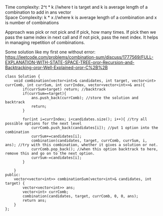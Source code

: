 
Time complexity: 2^t * k //where t is target and k is average length of a combination to add in ans vector \
Space Complexity: k * x //where k is average length of a combination and x is number of combinations


Approach was pick or not pick and if pick, how many times. If pick then we pass the same index in next call and if not pick, pass the next index. It helps in managing repetition of combinations.


Some solution like my first one without error: https://leetcode.com/problems/combination-sum/discuss/1777569/FULL-EXPLANATION-WITH-STATE-SPACE-TREE-oror-Recursion-and-Backtracking-oror-Well-Explained-oror-C%2B%2B
```
class Solution {
    void combination(vector<int>& candidates, int target, vector<int> currComb, int currSum, int currIndex, vector<vector<int>>& ans){
        if(currSum>target) return; //backtrack
        if(currSum==target){
            ans.push_back(currComb); //store the solution and backtrack
            return;
        }
        
        for(int i=currIndex; i<candidates.size(); i++){ //try all possible options for the next level
            currComb.push_back(candidates[i]); //put 1 option into the combination
            currSum+=candidates[i];
            combination(candidates, target, currComb, currSum, i, ans); //try with this combination, whether it gives a solution or not.
            currComb.pop_back(); //when this option backtrack to here, remove this and go on to the next option.
            currSum-=candidates[i];
        }
        
    }
public:
    vector<vector<int>> combinationSum(vector<int>& candidates, int target) {
        vector<vector<int>> ans;
        vector<int> currComb;
        combination(candidates, target, currComb, 0, 0, ans);
        return ans;
    }
};
```
